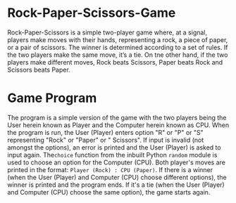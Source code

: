 # Rock-Paper-Scissors-Game

Rock-Paper-Scissors is a simple two-player game where, at a signal, players make moves with their hands, representing a rock, a piece of paper, or a pair of scissors.
The winner is determined according to a set of rules. If the two players make the same move, it’s a tie. On tne other hand, if the two players make different moves, Rock beats Scissors, Paper beats Rock and Scissors beats Paper.

# Game Program

The program is a simple version of the game with the two players being the User herein known as Player and the Computer herein known as CPU.
When the program is run, the User (Player) enters option "R" or "P" or "S" representing "Rock" or "Paper" or " Scissors". If input is invalid (not amongst the options), an error is printed and the User (Player) is asked to input again.
The`choice` function from the inbuilt Python `random` module is used to choose an option for the Computer (CPU). Both player's moves are printed in the format: `Player (Rock) : CPU (Paper)`.
If there is a winner (when the User (Player) and Computer (CPU) choose different options), the winner is printed and the program ends. If it's a tie (when the User (Player) and Computer (CPU) choose the same option), the game starts again.
